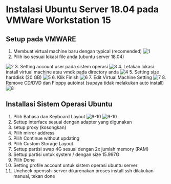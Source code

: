 # Instalasi Ubuntu Server 18.04 pada VMWare Workstation 15
## Setup pada VMWARE
1. Membuat virtual machine baru dengan typical (recomended)
![1](./asset/1.png)
2. Pilih iso sesuai lokasi file anda (ubuntu server 18.04)

![2](./asset/2.png)
3. Setting account user pada sistem operasi
![3](./asset/3.png)
4. Letakan lokasi install virtual machine atau vmdk pada directory anda
![4](./asset/4.png)
5. Setting size harddisk (20 GB)
![5](./asset/5.png)
6. Klik Finish
![6](./asset/6.png)
7. Edit Virtual Machine Setting
![7](./asset/7.png)
8. Remove CD/DVD dan Floppy autoinst (supaya tidak melakukan auto install)
![8](./asset/8.png)
## Installasi Sistem Operasi Ubuntu
1. Pilih Bahasa dan Keyboard Layout
![9-10](./asset/9.png)
![9-10](./asset/10.png)
2. Settup interface sesuai dengan adapter yang digunakan
3. setup proxy (kosongkan)
4. Pilih mirror address 
5. Pilih Continue without updating
6. Pilih Custom Storage Layout
7. Settup partisi swap 4G sesuai dengan 2x jumlah memory (RAM)
8. Settup partisi untuk system / dengan size 15.997G
9. Pilih Done
10. Setting profile account untuk sistem operasi ubuntu server
11. Uncheck openssh-server dikarenakan proses install ssh dilakukan manual, tekan done
